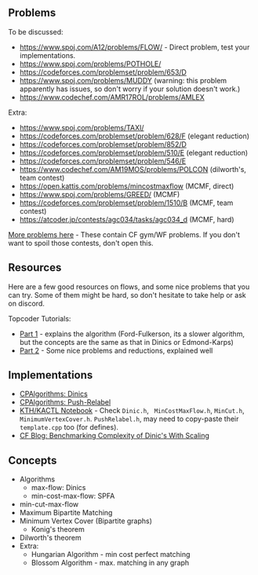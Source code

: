 Problems
--------

To be discussed:
- https://www.spoj.com/A12/problems/FLOW/ - Direct problem, test your implementations.
- https://www.spoj.com/problems/POTHOLE/  
- https://codeforces.com/problemset/problem/653/D 
- https://www.spoj.com/problems/MUDDY (warning: this problem apparently has issues, so don't worry if your solution doesn't work.)
- https://www.codechef.com/AMR17ROL/problems/AMLEX

Extra:
- https://www.spoj.com/problems/TAXI/ 
- https://codeforces.com/problemset/problem/628/F (elegant reduction)
- https://codeforces.com/problemset/problem/852/D
- https://codeforces.com/problemset/problem/510/E (elegant reduction)
- https://codeforces.com/problemset/problem/546/E
- https://www.codechef.com/AM19MOS/problems/POLCON (dilworth's, team contest)
- https://open.kattis.com/problems/mincostmaxflow (MCMF, direct)
- https://www.spoj.com/problems/GREED/ (MCMF)
- https://codeforces.com/problemset/problem/1510/B (MCMF, team contest)
- https://atcoder.jp/contests/agc034/tasks/agc034_d (MCMF, hard)

[More problems here](https://gist.github.com/anurudhp/690bfcac2ec22ac0356393d19fdd9031) - These contain CF gym/WF problems. If you don't want to spoil those contests, don't open this.

Resources
-----------
Here are a few good resources on flows, and some nice problems that you can try. Some of them might be hard, so don't hesitate to take help or ask on discord.

Topcoder Tutorials:
- [Part 1](https://www.topcoder.com/thrive/articles/Maximum%20Flow%20Part%20one) - explains the algorithm (Ford-Fulkerson, its a slower algorithm, but the concepts are the same as that in Dinics or Edmond-Karps)
- [Part 2](https://www.topcoder.com/thrive/articles/Maximum%20Flow:%20Part%20Two) - Some nice problems and reductions, explained well


Implementations
---------------
- [CPAlgorithms: Dinics](https://cp-algorithms.com/graph/dinic.html)
- [CPAlgorithms: Push-Relabel](https://cp-algorithms.com/graph/push-relabel-faster.html)
- [KTH/KACTL Notebook](https://github.com/kth-competitive-programming/kactl/tree/main/content/graph) - Check `Dinic.h`, ` MinCostMaxFlow.h`, `MinCut.h`, `MinimumVertexCover.h`. `PushRelabel.h`, may need to copy-paste their `template.cpp` too (for defines).
- [CF Blog: Benchmarking Complexity of Dinic's With Scaling](https://codeforces.com/blog/entry/66006)

Concepts
------------

- Algorithms
  - max-flow: Dinics
  - min-cost-max-flow: SPFA
- min-cut-max-flow
- Maximum Bipartite Matching
- Minimum Vertex Cover (Bipartite graphs)
  + Konig's theorem
- Dilworth's theorem
- Extra:
  + Hungarian Algorithm - min cost perfect matching
  + Blossom Algorithm - max. matching in any graph

